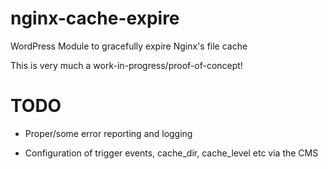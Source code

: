 nginx-cache-expire
==================

WordPress Module to gracefully expire Nginx's file cache

This is very much a work-in-progress/proof-of-concept!



TODO
====

 * Proper/some error reporting and logging

 * Configuration of trigger events, cache_dir, cache_level etc via the CMS

